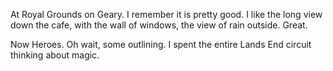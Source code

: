 At Royal Grounds on Geary. I remember it is pretty good. I like the long view down the cafe, with the wall of windows, the view of rain outside. Great.

Now Heroes. Oh wait, some outlining. I spent the entire Lands End circuit thinking about magic.
